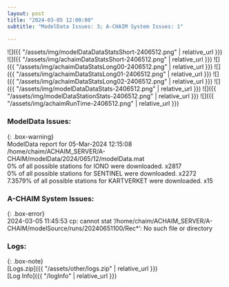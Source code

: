 ```yaml
---
layout: post
title: "2024-03-05 12:00:00"
subtitle: "ModelData Issues: 3; A-CHAIM System Issues: 1"

---
```


![]({{ "/assets/img/modelDataDataStatsShort-2406512.png" | relative_url }})
![]({{ "/assets/img/achaimDataStatsShort-2406512.png" | relative_url }})
![]({{ "/assets/img/achaimDataStatsLong00-2406512.png" | relative_url }})
![]({{ "/assets/img/achaimDataStatsLong01-2406512.png" | relative_url }})
![]({{ "/assets/img/achaimDataStatsLong02-2406512.png" | relative_url }})
![]({{ "/assets/img/modelDataDataStats-2406512.png" | relative_url }})
![]({{ "/assets/img/modelDataStationStats-2406512.png" | relative_url }})
![]({{ "/assets/img/achaimRunTime-2406512.png" | relative_url }})


### ModelData Issues:  
  
{: .box-warning}  
 ModelData report for 05-Mar-2024 12:15:08   
 /home/chaim/ACHAIM_SERVER/A-CHAIM/modelData/2024/065/12/modelData.mat   
 0% of all possible stations for IONO were downloaded. x2817   
 0% of all possible stations for SENTINEL were downloaded. x2272   
 7.3579% of all possible stations for KARTVERKET were downloaded. x15   
  
### A-CHAIM System Issues:  
  
{: .box-error}  
2024-03-05 11:45:53 cp: cannot stat ‘/home/chaim/ACHAIM_SERVER/A-CHAIM/modelSource/runs/20240651100/Rec*’: No such file or directory  

### Logs:  
  
{: .box-note}  
[Logs.zip]({{ "/assets/other/logs.zip" | relative_url }})  
[Log Info]({{ "/logInfo" | relative_url }})  
